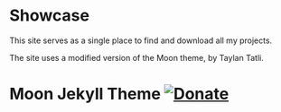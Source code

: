 # Showcase

This site serves as a single place to find and download all my projects.

The site uses a modified version of the Moon theme, by Taylan Tatli.

# Moon Jekyll Theme [![Donate](https://img.shields.io/badge/paypal-donate-blue.svg)](https://www.paypal.me/taylantatli/0usd)  

